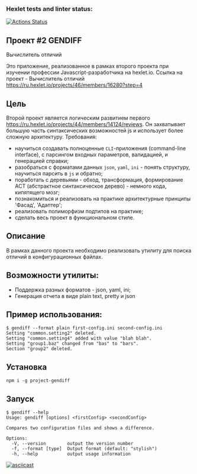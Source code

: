 ### Hexlet tests and linter status:

[![Actions Status](https://github.com/drkalach/frontend-project-lvl2/workflows/hexlet-check/badge.svg)](https://github.com/drkalach/frontend-project-lvl2/actions)

## Проект #2 GENDIFF

Вычислитель отличий

Это приложение, реализованное в рамках второго проекта при изучении профессии Javascript-разработчика на hexlet.io. Ссылка на проект - Вычислитель отличий https://ru.hexlet.io/projects/46/members/16280?step=4

## Цель

Второй проект является логическим развитием первого  https://ru.hexlet.io/projects/44/members/14124/reviews. Он захватывает большую часть синтаксических возможностей js и использует более сложную архитектуру. Требования:

 - научиться создавать полноценные `CLI`-приложения (command-line interface), с парсингом входных параметров, валидацией, и генерацией справки;
 - разобраться с форматами данных `json`, `yaml`, `ini` - понять структуру, научиться парсить в `js` и обратно;
 - поработать с деревьями - обход, трансформация, формирование АСТ (абстрактное синтаксическое дерево) - немного кода, кипятящего мозг;
 - познакомиться и реализовать на практике архитектурные принципы 'Фасад', 'Адаптер';
 - реализовать полиморфизм подтипов на практике;
 - сделать весь проект в функциональном стиле.

 ## Описание

В рамках данного проекта необходимо реализовать утилиту для поиска отличий в конфигурационных файлах.

## Возможности утилиты:

 - Поддержка разных форматов - json, yaml, ini;
 - Генерация отчета в виде plain text, pretty и json

## Пример использования:
```
$ gendiff --format plain first-config.ini second-config.ini
Setting "common.setting2" deleted.
Setting "common.setting4" added with value "blah blah".
Setting "group1.baz" changed from "bas" to "bars".
Section "group2" deleted.
```

## Установка

`npm i -g project-gendiff`

## Запуск 
```
$ gendiff --help
Usage: gendiff [options] <firstConfig> <secondConfig>

Compares two configuration files and shows a difference.

Options:
  -V, --version        output the version number
  -f, --format [type]  Output format (default: "stylish")
  -h, --help           output usage information
```

[![asciicast](https://asciinema.org/a/427913.svg)](https://asciinema.org/a/427913)
